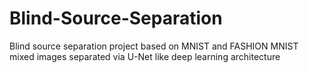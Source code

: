 # Blind-Source-Separation
Blind source separation project based on MNIST and FASHION MNIST mixed images separated via U-Net like deep learning architecture
